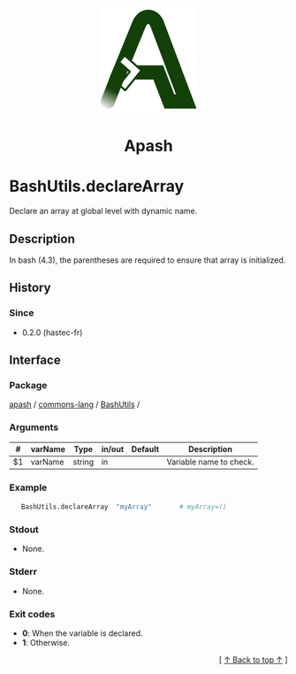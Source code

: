 
<div align='center' id='apash-top'>
  <a href='https://github.com/hastec-fr/apash'>
    <img alt='apash-logo' src='../../../../../../assets/apash-logo.svg'/>
  </a>

  # Apash
</div>


# BashUtils.declareArray
Declare an array at global level with dynamic name.
## Description
   In bash (4.3), the parentheses are required to ensure that array is initialized.

## History
### Since
  * 0.2.0 (hastec-fr)

## Interface
### Package
<!-- apash.packageBegin -->
[apash](../../../apash.md) / [commons-lang](../../commons-lang.md) / [BashUtils](../BashUtils.md) / 
<!-- apash.packageEnd -->

### Arguments
 | #      | varName        | Type          | in/out   | Default    | Description                           |
 |--------|----------------|---------------|----------|------------|---------------------------------------|
 | $1     | varName        | string        | in       |            | Variable name to check.               |

### Example
 ```bash
    BashUtils.declareArray  "myArray"       # myArray=()
 ```

### Stdout
  * None.
### Stderr
  * None.

### Exit codes
  * **0**: When the variable is declared.
  * **1**: Otherwise.

  <div align='right'>[ <a href='#apash-top'>↑ Back to top ↑</a> ]</div>

